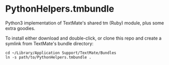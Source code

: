 # PythonHelpers.tmbundle
Python3 implementation of TextMate's shared tm (Ruby) module, plus some extra goodies.

To install either download and double-click, or clone this repo and create a symlink from TextMate's bundle directory:

    cd ~/Library/Application Support/TextMate/Bundles
    ln -s path/to/PythonHelpers.tmbundle .
